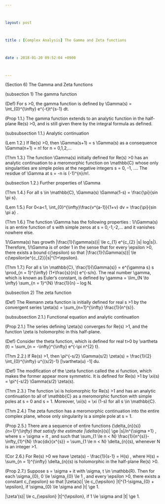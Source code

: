 ```yaml
---



layout: post



title : [Complex Analysis] The Gamma and Zeta functions



date : 2018-01-20 09:52:04 +0900



---
```


(Section 6) The Gamma and Zeta functions

(subsection 1) The gamma function

(Def) For s >0, the gamma function is defined by \Gamma(s) = \int_{0}^{\infty} e^{-t}t^{s-1} dt. 

(Prop 1.1.) The gamma function extends to an analytic function in the half-plane Re(s) >0, and is still given there by the integral formula as defined.

(subsubsection 1.1.) Analytic continuation

(Lem 1.2.) If Re(s) >0, then \Gamma(s+1) = s \Gamma(s) as a consequence \Gamma(n+1) = n! for n = 0,1,2,…

(Thm 1.3.) The function \Gamma(s) initially defined for Re(s) >0 has an analytic continuation to a meromorphic function on \mathbb{C} whose only singularities are simple poles at the negative integers s = 0, -1, …. The residue of \Gamma at s = -n is (-1)^{n}/n!.

(subsection 1.2.) Further properties of \Gamma

(Thm 1.4.) For all s \in \mathbb{C}, \Gamma(s) \Gamma(1-s) = \frac{\pi}{sin \pi s}.

(Lem 1.5.) For 0<a<1, \int_{0}^{\infty}\frac{v^{a-1}}{1+v} dv = \frac{\pi}{sin \pi a} .

(Thm 1.6.) The function \Gamma has the following properties : 1/\Gamma(s) is an entire function of s with simple zeros at s = 0,-1,-2,… and it vanishes nowhere else.

1/\Gamma(s) has growth |\frac{1}{\gamma(s)}| \le c_{1} e^{c_{2} |s| log|s|}. Therefore, 1/\Gamma is of order 1 in the sense that for every \epsilon >0, there exists a bound c(\epsilon) so that |\frac{1}{\Gamma(s)}| \le c(\epsilon)e^{c_{2}}|s|^{1+\epsilon}.

(Thm 1.7.) For all s \in \mathbb{C}, \frac{1}{\Gamma(s)} = e^{\gamma s} s \prod_{n = 1}^{\infty} (1+\frac{s}{n}) e^{-s/n}. The real number \gamma, which is known as Euler’s constant, is defined by \gamma = \lim_{N \to \infty} \sum_{n = 1}^{N} \frac{1}{n} – log N.

(subsection 2) The zeta function

(Def) The Riemann zeta function is initially defined for real s >1 by the convergent series \zeta(s) = \sum_{n=1}^{\infty} \frac{1}{n^{s}}. 

(subsubsection 2.1.) Functional equation and analytic continuation

(Prop 2.1.) The series defining \zeta(s) converges for Re(s) >1, and the function \zeta is holomorphic in this half-plane.

(Def) Consider the theta function, which is defined for real t>0 by \vartheta (t) = \sum_{n = -\infty}^{\infty} e^{-\pi n^{2} t}.

(Thm 2.2.) If Re(s) >1, then \pi^{-s/2} \Gamma(s/2) \zeta(s) = \frac{1}{2} \int_{0}^{\infty} u^{(s/2)-1} [\vartheta(u) -1] du.

(Def) The modification of the \zeta function called the xi function, which makes the former appear more symmetric. It is defined for Re(s) >1 by \xi(s) = \pi^{-s/2} \Gamma(s/2) \zeta(s).

(Thm 2.3.) The function \xi is holomorphic for Re(s) >1 and has an analytic continuation to all of \mathbb{C} as a meromorphic function with simple poles at s = 0 and s = 1. Moreover, \xi(s) = \xi (1-s) for all s \in \mathbb{C}.

(Thm 2.4.) The zeta function has a meromorphic continuation into the entire complex plane, whose only singularity is a simple pole at s = 1.

(Prop 2.5.) There are a sequence of entire functions {\delta_{n}(s)}_{n=1}^{\infty} that satisfy the estimate |\delta_{n}(s)| \ge |s|/n^{\sigma +1} , where s = \sigma + it , and such that \sum_{1 \le n < N} \frac{1}{n^{s}}-\infty_{1}^{N} \frac{dx}{x^{s}} = \sum_{1 \le n < N} \delta_{n}(s), whenever N is an integer >1.

(Cor 2.6.) For Re(s) >0 we have \zeta(s) - \frac{1}{s-1} = H(s) , where H(s) = \sum_{n = 1}^{\infty} \delta_{n}(s) is holomorphic in the half-plane Re(s) >0.

(Prop 2.7.) Suppose s = \sigma + it with \sigma, t \in \mathbb{R}. Then for each \sigma_{0}, 0 \le \sigma_{0} \le 1 , and every \epsilon >0, there exists a constant c_{\epsilon} so that |\zeta(s)| \le c_{\epsilon} |t|^{1-\sigma_{0} + \epsilon}, if \sigma_{0} \le \sigma and |t| \ge 1.

|\zeta’(s)| \le c_{\epsilon} |t|^{\epsilon}, if 1 \le \sigma and |t| \ge 1.

